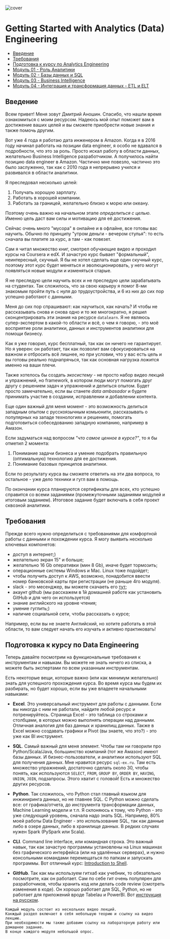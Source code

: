 ![cover](https://github.com/Data-Learn/data-engineering/blob/master/img/DataLearnCover.png)

# Getting Started with Analytics (Data) Engineering

- [Введение](https://github.com/Data-Learn/data-engineering/blob/master/DE%20-%20101%20Guide.md#%D0%B2%D0%B2%D0%B5%D0%B4%D0%B5%D0%BD%D0%B8%D0%B5)
- [Требования](https://github.com/Data-Learn/data-engineering/blob/master/DE%20-%20101%20Guide.md#%D1%82%D1%80%D0%B5%D0%B1%D0%BE%D0%B2%D0%B0%D0%BD%D0%B8%D1%8F)
- [Подготовка к курсу по Analytics Engineering](https://github.com/Data-Learn/data-engineering/blob/master/DE%20-%20101%20Guide.md#%D0%BF%D0%BE%D0%B4%D0%B3%D0%BE%D1%82%D0%BE%D0%B2%D0%BA%D0%B0-%D0%BA-%D0%BA%D1%83%D1%80%D1%81%D1%83-%D0%BF%D0%BE-data-engineering)
- [Модуль 01 - Роль Аналитики](https://github.com/Data-Learn/data-engineering/blob/master/DE%20-%20101%20Guide.md#%D0%BC%D0%BE%D0%B4%D1%83%D0%BB%D1%8C-1-%D1%80%D0%BE%D0%BB%D1%8C-%D0%B0%D0%BD%D0%B0%D0%BB%D0%B8%D1%82%D0%B8%D0%BA%D0%B8-%D0%B2-%D0%BE%D1%80%D0%B3%D0%B0%D0%BD%D0%B8%D0%B7%D0%B0%D1%86%D0%B8%D0%B8)
- [Модуль 02 - Базы данных и SQL](https://github.com/Data-Learn/data-engineering/blob/master/DE%20-%20101%20Guide.md#%D0%BC%D0%BE%D0%B4%D1%83%D0%BB%D1%8C-2-%D0%B1%D0%B0%D0%B7%D1%8B-%D0%B4%D0%B0%D0%BD%D0%BD%D1%8B%D1%85-%D0%B8-sql)
- [Модуль 03 - Business Intelligence](https://github.com/Data-Learn/data-engineering/blob/master/DE%20-%20101%20Guide.md#%D0%BC%D0%BE%D0%B4%D1%83%D0%BB%D1%8C-3-%D0%B2%D0%B8%D0%B7%D1%83%D0%B0%D0%BB%D0%B8%D0%B7%D0%B0%D1%86%D0%B8%D1%8F-%D0%B4%D0%B0%D0%BD%D0%BD%D1%8B%D1%85-%D0%B4%D0%B0%D1%88%D0%B1%D0%BE%D1%80%D0%B4%D1%8B-%D0%B8-%D0%BE%D1%82%D1%87%D0%B5%D1%82%D0%BD%D0%BE%D1%81%D1%82%D1%8C---business-intelligence)
- [Модуль 04 - Интеграция и трансформация данных - ETL и ELT](https://github.com/Data-Learn/data-engineering/blob/master/DE%20-%20101%20Guide.md#%D0%BC%D0%BE%D0%B4%D1%83%D0%BB%D1%8C-4--%D0%B8%D0%BD%D1%82%D0%B5%D0%B3%D1%80%D0%B0%D1%86%D0%B8%D1%8F-%D0%B4%D0%B0%D0%BD%D0%BD%D1%8B%D1%85-%D0%B8-%D1%81%D0%BE%D0%B7%D0%B4%D0%B0%D0%BD%D0%B8%D0%B5-%D0%BF%D0%BE%D1%82%D0%BE%D0%BA%D0%BE%D0%B2-%D0%B4%D0%B0%D0%BD%D0%BD%D1%8B%D1%85-data-piplelines)

## Введение
Всем привет! Меня зовут Дмитрий Аношин. Спасибо, что нашли время ознакомиться с моим ресурсом. Надеюсь мой опыт поможет вам в достижение ваших целей и вы сможете приобрести новые знания и также помочь другим.

Вот уже 4 года я работаю дата инженером в Amazon. Когда я в 2016 году начинал работать на позиции data engineer, я особо не вдавался в подробности, что это за роль. Просто искал работу в области данных, желательно Business Intelligence разработчиком. А получилось найти позицию data engineer в Amazon. Частично мне повезло, частично это было заслуженно, так как с 2010 года я непрерывно учился и развивался в области аналитики. 

Я преследовал несколько целей:
1. Получать хорошую зарплату.
2. Работать в хорошей компании.
3. Работать за границей, желательно близко к морю или океану.

Поэтому очень важно на начальном этапе *определиться с целью*. Именно цель даст вам силы и мотивацию для её достижения. 

Сейчас очень много "мусора" в онлайне и в офлайне, все готовы вас научить. Обычно по принципу "утром деньги - вечером стулья": то есть сначала вы платите за курс, а там - как повезет. 

Сам я читал множество книг, смотрел обучающие видео и проходил курсы на Coursera и edX. И зачастую курс бывает "формальный", неинтересный, скучный. Я бы не хотел сделать еще один скучный курс, поэтому этот курс будет меняться и эволюционировать, у него могут появляться новые модули и изменяться старые.

Я не преследую цели научить всех и не преследую цели зарабатывать на студентах. Так сложилось, что за свою карьеру я помог 8-ми знакомым пройти путь с нуля до трудоустройства, и 6 из них до сих пор успешно работают с данными. 

Меня до сих пор спрашивают: как научиться, как начать? И чтобы не рассказывать снова и снова одно и то же многократно, я решил сконцентрировать эти знания на ресурсе `datalearn`. Я не являюсь супер-экспертом в какой-то области и всё, о чем я говорю, - это моё восприятие роли аналитики, данных и инструментов аналитики для помощи бизнесу. 

Как я уже говорил, курс бесплатный, так как он ничего не гарантирует. Но я уверен: он работает, так как позволит вам сфокусироваться на важном и отбросить всё лишнее, но при условии, что у вас есть цель и вы готовы реально поднапрячься, так как основная нагрузка ложится именно на ваши плечи. 

Также хотелось бы создать *экосистему* - не просто набор видео лекций и упражнений, но framework, в котором люди могут помогать друг другу с решением задач и упражнений и делиться опытом. Будет просто замечательно, если вы станете *data ambasador* и будете принимать участие в создании, исправлении и добавлении контента. 

Еще один важный для меня момент - это возможность делиться западным опытом с русскоязычным комьюнити, рассказывать о популярных на западе технологиях и решениях, помогать подготовиться собеседованию западную компанию, например в Амазон. 

Если задуматься над вопросом *"что самое ценное в курсе?"*, то я бы отметил 2 момента:
1. Понимание задачи бизнеса и умение подобрать правильную (оптимальную) технологию для ее достижения.
2. Понимание базовых принципов аналитики.

Если по результату курса вы сможете ответить на эти два вопроса, то остальное - уже дело техники и гугл вам в помощь.

По окончании курса планируются сертификаты для всех, кто успешно справится со всеми заданиями (промежуточными заданиями модулей и итоговым заданием). 
Итоговое задание будет включать в себя проект сквозной аналитики.

## Требования
Прежде всего нужно определиться с требованиями для комфортной работы с данными и похождении курса. Я могу выявить несколько ключевых компонетов:
- доступ в интернет;)
- желательно экран 15" и больше;
- желательно 16 Gb оперативки (мин 8 Gb), иначе будет тормозить;
- операционные системы Windows и Maс. Linux тоже подойдет;
- чтобы получить доступ к AWS, возможно, понадобится ввести номер банковской карты при регистрации (не раньше 4го модуля).
- slack - это месенджер, вы можете скачаеть его [тут](https://slack.com/intl/en-ca/downloads/);
- акаунт github (мы расскажем в 1й домашней работе как установить GitHub и для чего он используется)
- знание английского на уровне чтения;
- умение гуглить;)
- наличие социальной сети, чтобы рассказать о курсе;

Например, если вы не знаете Английский, но хотите работать в этой области, то вам следует начать его изучать и активно практиковать! 

## Подготовка к курсу по Data Engineering
Теперь давайте посмотрим на функциональные требования к инструментам и навыкам. Вы можете не знать ничего из списка, а можете быть экспертами по всем указанным инструментам.

Есть некоторые вещи, которые важно (или как минимум желательно) знать для успешного прохождения курса. 
Во время курса мы будем их разбирать, но будет хорошо, если вы уже владеете начальными навыками:

- **Excel**. Это универсальный инструмент для работы с данными. Если вы никогда с ним не работали, найдите любой ресурс и потренируйтесь. Страница Excel - это таблица со строками и столбцами, в которых можно выполнять операции над данными. Отличная аналогия для баз данных и хранилищ данных. Также в Excel можно создавать графики и Pivot (вы знаете, что это?) - это уже как BI инструмент.

- **SQL**. Самый важный для меня элемент. Чтобы там ни говорили про Python/Scala/Java, большинство компаний (тот же Амазон) имеют базы данных. И бизнес-пользователи, и аналитики используют SQL для получения данных. Мне нравится ресурс `sql-ex.ru`. Там есть множество упражнений, достаточно сделать около 30, чтобы понять, как используются `SELECT`, `FROM`, `GROUP BY`, `ORDER BY`, `HAVING`, `UNION`, `JOIN`, подзапросы. Этого хватит с головой! Есть и множество других ресурсов.

- **Python**. Так сложилось, что Python стал главный языком для инжиниринга данных, но не главнее SQL. С Python можно сделать все: от графика/отчета, до инструмента трансформации данных, Machine Learning модели и т.п. Я склоняюсь к тому, что Python - это уже следующий уровень, сначала надо знать SQL. Например, 80% моей работы Data Engineer - это использование SQL, так как данные либо в озере данных, либо в хранилище данных. В редких случаях нужен Spark (PySpark или Scala). 

- **CLI**. Command line interface, или командная строка. Это важный навык, так как зачастую программы установлены на Linux машинах без графического интерфейса (или на удалённых серверах), и нужно консольными  командами перемещаться по папкам и запускать программы. Вот отличный курс: [Introduction to Shell](https://www.datacamp.com/courses/introduction-to-shell-for-data-science).

- **GitHub**. Так как мы используем гитхаб как учебник, то обязательно посмотрите, как он работает. Сам по себе гит очень популярен для разработчиков, чтобы хранить код или делать code review (смотреть изменения в коде). Он хорошо работает для SQL, Python, но не работает для приложений вроде Tabelau и PowerBI. Вот [инструкция на русском](http://bi0morph.github.io/hello-world/).

```
Каждый модуль состоит из нескольких видео лекций. 
Какждый раздел включает в себя небольшую теорию и ссылку на видео лекцию. 
При необходимости мы также добавим ссылку на лабораторную работу или домашнее задание.
В конце каждого модуля небольшой опрос.
```


